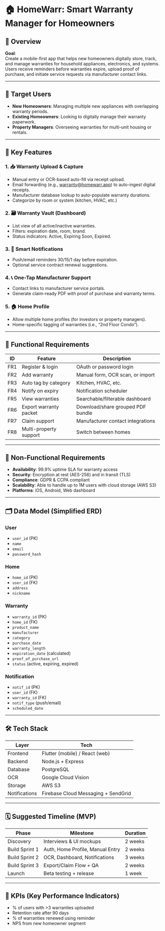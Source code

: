 # 🏠 HomeWarr: Smart Warranty Manager for Homeowners

## 🧭 Overview

**Goal**:  
Create a mobile-first app that helps new homeowners digitally store, track, and manage warranties for household appliances, electronics, and systems. Users receive reminders before warranties expire, upload proof of purchase, and initiate service requests via manufacturer contact links.

---

## 👤 Target Users

- **New Homeowners**: Managing multiple new appliances with overlapping warranty periods.
- **Existing Homeowners**: Looking to digitally manage their warranty paperwork.
- **Property Managers**: Overseeing warranties for multi-unit housing or rentals.

---

## 🔑 Key Features

### 1. 📥 Warranty Upload & Capture
- Manual entry or OCR-based auto-fill via receipt upload.
- Email forwarding (e.g., warranty@homewarr.app) to auto-ingest digital receipts.
- Manufacturer database lookup to auto-populate warranty durations.
- Categorize by room or system (kitchen, HVAC, etc.)

### 2. 🗃 Warranty Vault (Dashboard)
- List view of all active/inactive warranties.
- Filters: expiration date, room, brand.
- Status indicators: Active, Expiring Soon, Expired.

### 3. 🔔 Smart Notifications
- Push/email reminders 30/15/1 day before expiration.
- Optional service contract renewal suggestions.

### 4. 📞 One-Tap Manufacturer Support
- Contact links to manufacturer service portals.
- Generate claim-ready PDF with proof of purchase and warranty terms.

### 5. 🏠 Home Profile
- Allow multiple home profiles (for investors or property managers).
- Home-specific tagging of warranties (i.e., “2nd Floor Condo”).

---

## 🧮 Functional Requirements

| ID | Feature | Description |
|----|---------|-------------|
| FR1 | Register & login | OAuth or password login |
| FR2 | Add warranty | Manual form, OCR scan, or import |
| FR3 | Auto tag by category | Kitchen, HVAC, etc. |
| FR4 | Notify on expiry | Notification scheduler |
| FR5 | View warranties | Searchable/filterable dashboard |
| FR6 | Export warranty packet | Download/share grouped PDF bundle |
| FR7 | Claim support | Manufacturer contact integrations |
| FR8 | Multi-property support | Switch between homes |

---

## 💾 Non-Functional Requirements

- **Availability**: 99.9% uptime SLA for warranty access
- **Security**: Encryption at rest (AES-256) and in transit (TLS)
- **Compliance**: GDPR & CCPA compliant
- **Scalability**: Able to handle up to 1M users with cloud storage (AWS S3)
- **Platforms**: iOS, Android, Web dashboard

---

## 🗂 Data Model (Simplified ERD)

### User
- `user_id` (PK)
- `name`
- `email`
- `password_hash`

### Home
- `home_id` (PK)
- `user_id` (FK)
- `address`
- `nickname`

### Warranty
- `warranty_id` (PK)
- `home_id` (FK)
- `product_name`
- `manufacturer`
- `category`
- `purchase_date`
- `warranty_length`
- `expiration_date` (calculated)
- `proof_of_purchase_url`
- `status` (active, expiring, expired)

### Notification
- `notif_id` (PK)
- `user_id` (FK)
- `warranty_id` (FK)
- `notif_type` (push/email)
- `scheduled_date`

---

## 🛠 Tech Stack

| Layer | Tech |
|-------|------|
| Frontend | Flutter (mobile) / React (web) |
| Backend | Node.js + Express |
| Database | PostgreSQL |
| OCR | Google Cloud Vision |
| Storage | AWS S3 |
| Notifications | Firebase Cloud Messaging + SendGrid |

---

## 🗓 Suggested Timeline (MVP)

| Phase | Milestone | Duration |
|-------|-----------|----------|
| Discovery | Interviews & UI mockups | 2 weeks |
| Build Sprint 1 | Auth, Home Profile, Manual Entry | 2 weeks |
| Build Sprint 2 | OCR, Dashboard, Notifications | 3 weeks |
| Build Sprint 3 | Export/Claim Flow + QA | 2 weeks |
| Launch | Beta testing + release | 1 week |

---

## 📌 KPIs (Key Performance Indicators)

- % of users with >3 warranties uploaded
- Retention rate after 90 days
- % of warranties renewed using reminder
- NPS from new homeowner segment
